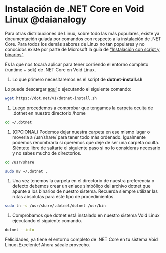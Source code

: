 # Instalación de .NET Core en Void Linux @daianalogy

Para otras distribuciones de Linux, sobre todo las más populares, existe ya documentación guiada por comandos con respecto a la instalación de .NET Core. Para todos los demás sabores de Linux no tan populares y no conocidos existe por parte de Microsoft la guía de [“Instalación con script y binarios"](https://learn.microsoft.com/es-mx/dotnet/core/install/linux-scripted-manual)

Es la que nos tocará aplicar para tener corriendo el entorno completo (runtime + sdk) de .NET Core en Void Linux. 

1. Lo que primero necesitaremos es el script de **dotnet-install.sh**

Lo puede descargar [aquí](https://dot.net/v1/dotnet-install.sh) o ejecutando el siguiente comando:

```bash
wget https://dot.net/v1/dotnet-install.sh
```

1. Luego procedemos a comprobar que tengamos la carpeta oculta de .dotnet en nuestro directorio /home

```bash
cd ~/.dotnet
```

1. (OPCIONAL) Podemos dejar nuestra carpeta en ese mismo lugar o  moverla a /usr/share/ para tener todo más ordenado. Igualmente podemos renombrarla si queremos que deje de ser una carpeta oculta. Siéntete libre de saltarte el siguiente paso si no lo consideras necesario y no sabes mucho de directorios. 

```bash
cd /usr/share

sudo mv ~/.dotnet .
```

1. Una vez tenemos la carpeta en el directorio de nuestra preferencia o defecto debemos crear un enlace simbólico del archivo dotnet que apunte a los binarios de nuestro sistema. Recuerda siempre utilizar las rutas absolutas para éste tipo de procedimientos.

```bash
sudo ln -s /usr/share/.dotnet/dotnet /usr/bin
```

1. Comprobamos que dotnet está instalado en nuestro sistema Void Linux ejecutando el siguiente comando.

```bash
dotnet --info
```

Felicidades, ya tiene el entorno completo de .NET Core en tu sistema Void Linux ¡Excelente! Ahora sácale provecho.